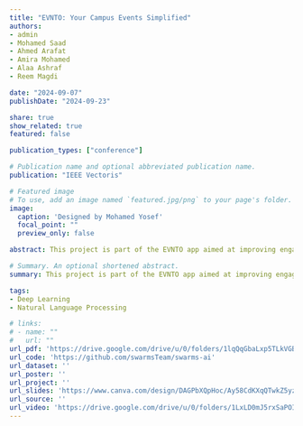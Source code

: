 ```yaml
---
title: "EVNTO: Your Campus Events Simplified"
authors:
- admin
- Mohamed Saad
- Ahmed Arafat
- Amira Mohamed
- Alaa Ashraf
- Reem Magdi

date: "2024-09-07"
publishDate: "2024-09-23"

share: true
show_related: true
featured: false

publication_types: ["conference"]

# Publication name and optional abbreviated publication name.
publication: "IEEE Vectoris"

# Featured image
# To use, add an image named `featured.jpg/png` to your page's folder. 
image:
  caption: 'Designed by Mohamed Yosef'
  focal_point: ""
  preview_only: false

abstract: This project is part of the EVNTO app aimed at improving engagement for Mansoura University students by providing them with useful AI tools such as (1) Sentiment Analysis to analyse user comments to provide event organizers with star ratings based on the sentiment of the reviews, (2) Chatbot designed to assist users in finding information about events using Google Generative AI, and (3) Cold Start Recommendation System to recommends events to new users or users with limited interaction history using a vectorized embedding-based system.

# Summary. An optional shortened abstract.
summary: This project is part of the EVNTO app aimed at improving engagement for Mansoura University students by providing them with useful AI tools such as sentiment analysis, a chatbot, and a cold start recommendation system.

tags:
- Deep Learning
- Natural Language Processing

# links:
# - name: ""
#   url: ""
url_pdf: 'https://drive.google.com/drive/u/0/folders/1lqQqGbaLxp5TLkVGBSh7-vigy3lgd9dq'
url_code: 'https://github.com/swarmsTeam/swarms-ai'
url_dataset: ''
url_poster: ''
url_project: ''
url_slides: 'https://www.canva.com/design/DAGPbXQpHoc/Ay58CdKXqQTwkZ5yzrUEsw/edit?utm_content=DAGPbXQpHoc&utm_campaign=designshare&utm_medium=link2&utm_source=sharebutton'
url_source: ''
url_video: 'https://drive.google.com/drive/u/0/folders/1LxLD0mJ5rxSaPOIrOjJpLvNmFMmBrDLV'
---
```


